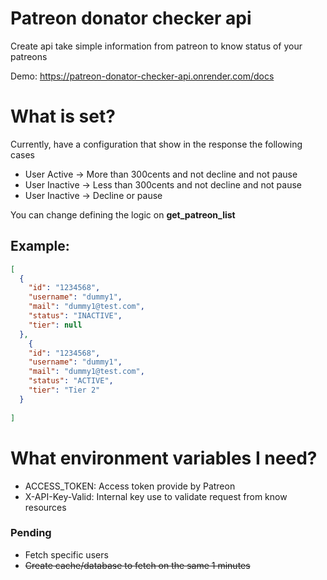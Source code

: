 # Patreon donator checker api

Create api take simple information from patreon to know status of your patreons

Demo: https://patreon-donator-checker-api.onrender.com/docs

# What is set?

Currently, have a configuration that show in the response the following cases

- User Active -> More than 300cents and not decline and not pause
- User Inactive -> Less than 300cents and not decline and not pause
- User Inactive -> Decline or pause

You can change defining the logic on **get_patreon_list**

## Example:

```json
[
  {
    "id": "1234568",
    "username": "dummy1",
    "mail": "dummy1@test.com",
    "status": "INACTIVE",
    "tier": null
  },
    {
    "id": "1234568",
    "username": "dummy1",
    "mail": "dummy1@test.com",
    "status": "ACTIVE",
    "tier": "Tier 2"
  }
  
]
```

# What environment variables I need?

- ACCESS_TOKEN: Access token provide by Patreon
- X-API-Key-Valid: Internal key use to validate request from know resources

### Pending
- Fetch specific users
- ~~Create cache/database to fetch on the same 1 minutes~~
  